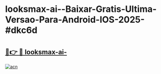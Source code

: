 # looksmax-ai--Baixar-Gratis-Ultima-Versao-Para-Android-IOS-2025-#dkc6d

# <h2><a href="https://ainizakaria.my?title=looksmax-ai-&ref=22M">🔗👉 🔴 looksmax-ai-</a></h2>

[![acn](https://github.com/user-attachments/assets/0f9c940e-d8b0-45ae-aac7-cd30a18b3e1c)](https://ainizakaria.my?title=looksmax-ai-&ref=22M)

